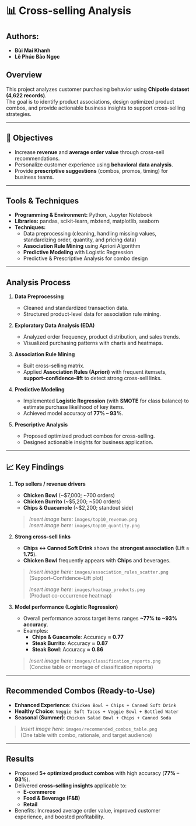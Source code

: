 # 📊 Cross-selling Analysis

## Authors:
- **Bùi Mai Khanh**
- **Lê Phúc Bảo Ngọc**

## Overview  
This project analyzes customer purchasing behavior using **Chipotle dataset (4,622 records)**.  
The goal is to identify product associations, design optimized product combos, and provide actionable business insights to support cross-selling strategies.  

---
## 🎯 Objectives
- Increase **revenue** and **average order value** through cross-sell recommendations.
- Personalize customer experience using **behavioral data analysis**.
- Provide **prescriptive suggestions** (combos, promos, timing) for business teams.

---


## Tools & Techniques  
- **Programming & Environment:** Python, Jupyter Notebook  
- **Libraries:** pandas, scikit-learn, mlxtend, matplotlib, seaborn  
- **Techniques:**  
  - Data preprocessing (cleaning, handling missing values, standardizing order, quantity, and pricing data)  
  - **Association Rule Mining** using Apriori Algorithm  
  - **Predictive Modeling** with Logistic Regression  
  - Predictive & Prescriptive Analysis for combo design  

---

## Analysis Process  
1. **Data Preprocessing**  
   - Cleaned and standardized transaction data.  
   - Structured product-level data for association rule mining.  

2. **Exploratory Data Analysis (EDA)**  
   - Analyzed order frequency, product distribution, and sales trends.  
   - Visualized purchasing patterns with charts and heatmaps.  

3. **Association Rule Mining**  
   - Built cross-selling matrix.  
   - Applied  **Association Rules (Apriori)** with frequent itemsets, **support–confidence–lift** to detect strong cross-sell links.  

4. **Predictive Modeling**  
   - Implemented **Logistic Regression** (with **SMOTE** for class balance) to estimate purchase likelihood of key items.
   - Achieved model accuracy of **77% – 93%**.  

5. **Prescriptive Analysis**  
   - Proposed optimized product combos for cross-selling.  
   - Designed actionable insights for business application.  

---

## 📈 Key Findings
1. **Top sellers / revenue drivers**
   - **Chicken Bowl** (~$7,000; ~700 orders)  
   - **Chicken Burrito** (~$5,200; ~500 orders)  
   - **Chips & Guacamole** (~$2,200; standout side)

   > _Insert image here:_ `images/top10_revenue.png`  
   > _Insert image here:_ `images/top10_quantity.png`

2. **Strong cross-sell links**
   - **Chips ↔ Canned Soft Drink** shows the **strongest association** (Lift ≈ **1.75**).  
   - **Chicken Bowl** frequently appears with **Chips** and beverages.

   > _Insert image here:_ `images/association_rules_scatter.png`  
   > (Support–Confidence–Lift plot)
   >
   > _Insert image here:_ `images/heatmap_products.png`  
   > (Product co-occurrence heatmap)

3. **Model performance (Logistic Regression)**
   - Overall performance across target items ranges **~77% to ~93% accuracy**.  
   - Examples:
     - **Chips & Guacamole**: Accuracy ≈ **0.77**  
     - **Steak Burrito**: Accuracy ≈ **0.87**  
     - **Steak Bowl**: Accuracy ≈ **0.86**

   > _Insert image here:_ `images/classification_reports.png`  
   > (Concise table or montage of classification reports)

---

## Recommended Combos (Ready-to-Use)
- **Enhanced Experience**: `Chicken Bowl + Chips + Canned Soft Drink`  
- **Healthy Choice**: `Veggie Soft Tacos + Veggie Bowl + Bottled Water`  
- **Seasonal (Summer)**: `Chicken Salad Bowl + Chips + Canned Soda`

> _Insert image here:_ `images/recommended_combos_table.png`  
> (One table with combo, rationale, and target audience)

---
## Results  
- Proposed **5+ optimized product combos** with high accuracy (**77% – 93%**).  
- Delivered **cross-selling insights** applicable to:  
  - **E-commerce**  
  - **Food & Beverage (F&B)**  
  - **Retail**  
- Benefits: Increased average order value, improved customer experience, and boosted profitability.  

